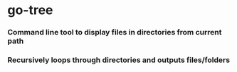 # go-tree

### Command line tool to display files in directories from current path
### Recursively loops through directories and outputs files/folders
